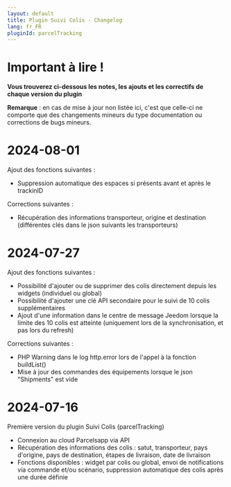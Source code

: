 ```yaml
---
layout: default
title: Plugin Suivi Colis - Changelog
lang: fr_FR
pluginId: parcelTracking
---
```


# Important à lire !

**Vous trouverez ci-dessous les notes, les ajouts et les correctifs de chaque version du plugin**

**Remarque** : en cas de mise à jour non listée ici, c'est que celle-ci ne comporte que des changements mineurs du type documentation ou corrections de bugs mineurs.


# 2024-08-01

Ajout des fonctions suivantes :
 - Suppression automatique des espaces si présents avant et après le trackinID

Corrections suivantes :
 - Récupération des informations transporteur, origine et destination (différentes clés dans le json suivants les transporteurs)


# 2024-07-27

Ajout des fonctions suivantes :
 - Possibilité d'ajouter ou de supprimer des colis directement depuis les widgets (individuel ou global)
 - Possibilité d'ajouter une clé API secondaire pour le suivi de 10 colis supplémentaires
 - Ajout d'une information dans le centre de message Jeedom lorsque la limite des 10 colis est atteinte (uniquement lors de la synchronisation, et pas lors du refresh)

Corrections suivantes :
 - PHP Warning dans le log http.error lors de l'appel à la fonction buildList()
 - Mise à jour des commandes des équipements lorsque le json "Shipments" est vide


# 2024-07-16

Première version du plugin Suivi Colis (parcelTracking)
 - Connexion au cloud Parcelsapp via API
 - Récupération des informations des colis : satut, transporteur, pays d'origine, pays de destination, étapes de livraison, date de livraison
 - Fonctions disponibles : widget par colis ou global, envoi de notifications via commande et/ou scénario, suppression automatique des colis après une durée définie

  